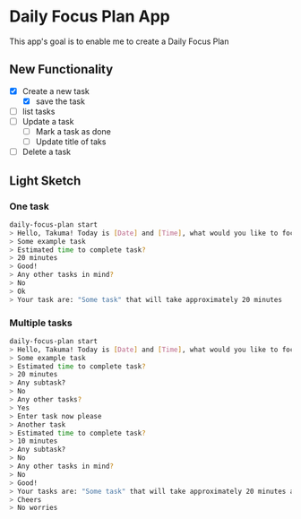 # Daily Focus Plan App
This app's goal is to enable me to create a Daily Focus Plan

## New Functionality
- [X] Create a new task
  - [X] save the task
- [ ] list tasks
- [ ] Update a task
  - [ ] Mark a task as done
  - [ ] Update title of taks
- [ ] Delete a task

## Light Sketch

### One task
```sh
daily-focus-plan start
> Hello, Takuma! Today is [Date] and [Time], what would you like to focus on today?
> Some example task
> Estimated time to complete task?
> 20 minutes
> Good!
> Any other tasks in mind?
> No
> Ok
> Your task are: "Some task" that will take approximately 20 minutes
```

### Multiple tasks
```sh
daily-focus-plan start
> Hello, Takuma! Today is [Date] and [Time], what would you like to focus on today?
> Some example task
> Estimated time to complete task?
> 20 minutes
> Any subtask?
> No
> Any other tasks?
> Yes
> Enter task now please
> Another task
> Estimated time to complete task?
> 10 minutes
> Any subtask?
> No
> Any other tasks in mind?
> No
> Good!
> Your tasks are: "Some task" that will take approximately 20 minutes and "Another task" that will take approximately 10 minutes
> Cheers
> No worries
```
